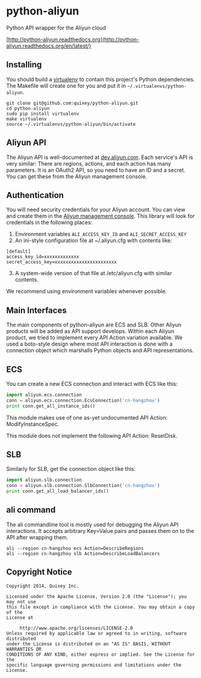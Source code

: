python-aliyun
=============

Python API wrapper for the Aliyun cloud

[http://python-aliyun.readthedocs.org](http://python-aliyun.readthedocs.org/en/latest/)

Installing
----------

You should build a [virtualenv][virtualenv] to contain this project's Python dependencies. The Makefile will create one for you and put it in `~/.virtualenvs/python-aliyun`.
```
git clone git@github.com:quixey/python-aliyun.git
cd python-aliyun
sudo pip install virtualenv
make virtualenv
source ~/.virtualenvs/python-aliyun/bin/activate
```

Aliyun API
----------

The Aliyun API is well-documented at [dev.aliyun.com](http://dev.aliyun.com/thread.php?spm=0.0.0.0.MqTmNj&fid=8).
Each service's API is very similar: There are regions, actions, and each action has many parameters.
It is an OAuth2 API, so you need to have an ID and a secret. You can get these from the Aliyun management console.

Authentication
--------------

You will need security credentials for your Aliyun account. You can view and
create them in the [Aliyun management console](http://console.aliyun.com). This
library will look for credentials in the following places:

 1. Environment variables `ALI_ACCESS_KEY_ID` and `ALI_SECRET_ACCESS_KEY`
 1. An ini-style configuration file at ~/.aliyun.cfg with contents like:
```
[default]
access_key_id=xxxxxxxxxxxxx
secret_access_key=xxxxxxxxxxxxxxxxxxxxxxx
```
 3. A system-wide version of that file at /etc/aliyun.cfg with similar contents.

We recommend using environment variables whenever possible.

Main Interfaces
---------------

The main components of python-aliyun are ECS and SLB. Other Aliyun products will
be added as API support develops. Within each Aliyun product, we tried to
implement every API Action variation available. We used a boto-style design
where most API interaction is done with a connection object which marshalls
Python objects and API representations.

ECS
---

You can create a new ECS connection and interact with ECS like this:
```python
import aliyun.ecs.connection
conn = aliyun.ecs.connection.EcsConnection('cn-hangzhou')
print conn.get_all_instance_ids()
```

This module makes use of one as-yet undocumented API Action: ModifyInstanceSpec.

This module does not implement the following API Action: ResetDisk.

SLB
---

Similarly for SLB, get the connection object like this:
```python
import aliyun.slb.connection
conn = aliyun.slb.connection.SlbConnection('cn-hangzhou')
print conn.get_all_load_balancer_ids()
```

ali command
-----------

The ali commandline tool is mostly used for debugging the Aliyun API interactions.
It accepts arbitrary Key=Value pairs and passes them on to the API after wrapping them.

```shell
ali --region cn-hangzhou ecs Action=DescribeRegions
ali --region cn-hangzhou slb Action=DescribeLoadBalancers
```

Copyright Notice
---------
```
Copyright 2014, Quixey Inc.

Licensed under the Apache License, Version 2.0 (the "License"); you may not use
this file except in compliance with the License. You may obtain a copy of the
License at

     http://www.apache.org/licenses/LICENSE-2.0
Unless required by applicable law or agreed to in writing, software distributed
under the License is distributed on an "AS IS" BASIS, WITHOUT WARRANTIES OR
CONDITIONS OF ANY KIND, either express or implied. See the License for the
specific language governing permissions and limitations under the License.
```

[virtualenv]: http://docs.python-guide.org/en/latest/dev/virtualenvs/
